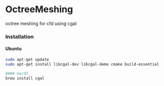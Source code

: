 # OctreeMeshing
octree meshing for cfd using cgal

### Installation

#### Ubuntu
```sh
sudo apt-get update
sudo apt-get install libcgal-dev libcgal-demo cmake build-essential

#### macOS
brew install cgal

